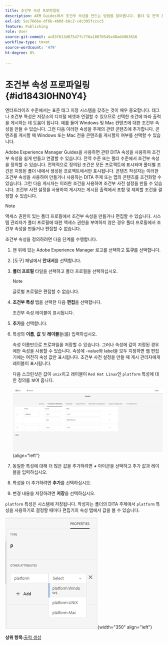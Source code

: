 ```yaml
---
title: 조건부 속성 프로파일링
description: AEM Guides에서 조건부 속성을 만드는 방법을 알아봅니다. 폴더 및 전역 프로필에서 조건부 속성을 사용하여 콘텐츠를 조건화합니다.
exl-id: 5ec7666e-df6b-4b0d-b6c2-cdc395fcccc5
feature: Publishing
role: User
source-git-commit: ac83f613d87547fc7f6a18070545e40ad4963616
workflow-type: tm+mt
source-wordcount: '479'
ht-degree: 0%

---
```


# 조건부 속성 프로파일링 {#id1843I0HN0Y4}

엔터프라이즈 수준에서는 표준 태그 지정 시스템을 갖추는 것이 매우 중요합니다. 태그나 조건부 특성은 저장소의 디지털 에셋과 연결할 수 있으므로 선택한 조건에 따라 출력을 게시하는 데 도움이 됩니다. 예를 들어 Windows 및 Mac 컨텐츠에 대한 조건부 속성을 만들 수 있습니다. 그런 다음 이러한 속성을 주제의 관련 콘텐츠에 추가합니다. 콘텐츠를 게시할 때 Windows 또는 Mac 전용 콘텐츠를 게시할지 여부를 선택할 수 있습니다.

Adobe Experience Manager Guides을 사용하면 관련 DITA 속성을 사용하여 조건부 속성을 쉽게 만들고 연결할 수 있습니다. 전역 수준 또는 폴더 수준에서 조건부 속성을 정의할 수 있습니다. 전역적으로 정의된 조건은 모든 프로젝트에 표시되며 폴더별 조건은 지정된 폴더 내에서 생성된 프로젝트에서만 표시됩니다. 콘텐츠 작성자는 이러한 조건부 속성을 사용하여 만들거나 사용하는 DITA 주제 또는 맵의 콘텐츠를 조건화할 수 있습니다. 그런 다음 게시자는 이러한 조건을 사용하여 조건부 사전 설정을 만들 수 있습니다. 조건부 사전 설정을 사용하여 게시자는 게시된 출력에서 포함 및 제외할 조건을 결정할 수 있습니다.

>[!NOTE]
>
> 액세스 권한이 있는 폴더 프로필에서 조건부 속성을 만들거나 편집할 수 있습니다. 시스템 관리자가 폴더 프로필에 대한 액세스 권한을 부여하지 않은 경우 폴더 프로필에서 조건부 속성을 만들거나 편집할 수 없습니다.

조건부 속성을 정의하려면 다음 단계를 수행합니다.

1. 맨 위에 있는 Adobe Experience Manager 로고를 선택하고 **도구**&#x200B;를 선택합니다.

1. [도구] 패널에서 **안내서**&#x200B;를 선택합니다.

1. **폴더 프로필** 타일을 선택하고 폴더 프로필을 선택하십시오.

   >[!NOTE]
   >
   > 글로벌 프로필은 편집할 수 없습니다.

1. **조건부 특성** 탭을 선택한 다음 **편집**&#x200B;을 선택합니다.

   조건부 속성 테이블이 표시됩니다.

1. **추가**&#x200B;를 선택합니다.

1. 특성의 **이름**, **값** 및 **레이블**&#x200B;을(를) 입력하십시오.

   속성 이름만으로 프로파일을 저장할 수 있습니다. 그러나 속성에 값이 지정된 경우에만 속성을 사용할 수 있습니다. 속성에 -value와 label을 모두 지정하면 웹 편집기에는 여전히 속성 값만 표시됩니다. 조건부 사전 설정을 만들 때 게시 관리자에게 레이블이 표시됩니다.

   다음 스크린샷은 값이 `unix`이고 레이블이 `Red Hat Linux`인 `platform` 특성에 대한 정의를 보여 줍니다.

   ![](images/add-profile-new.png){align="left"}

1. 동일한 특성에 대해 더 많은 값을 추가하려면 **+** 아이콘을 선택하고 추가 값과 레이블을 입력하십시오.

1. 특성을 더 추가하려면 **추가**&#x200B;를 선택하십시오.

1. 변경 내용을 저장하려면 **저장**&#x200B;을 선택하십시오.


`platform` 특성은 시스템에 저장됩니다. 작성자는 폴더의 DITA 주제에서 `platform` 특성을 사용하기로 결정할 때마다 편집기의 속성 탭에서 값을 볼 수 있습니다.

![](images/properties-tab.png){width="350" align="left"}

**상위 항목:**[&#x200B;출력 생성](generate-output.md)
